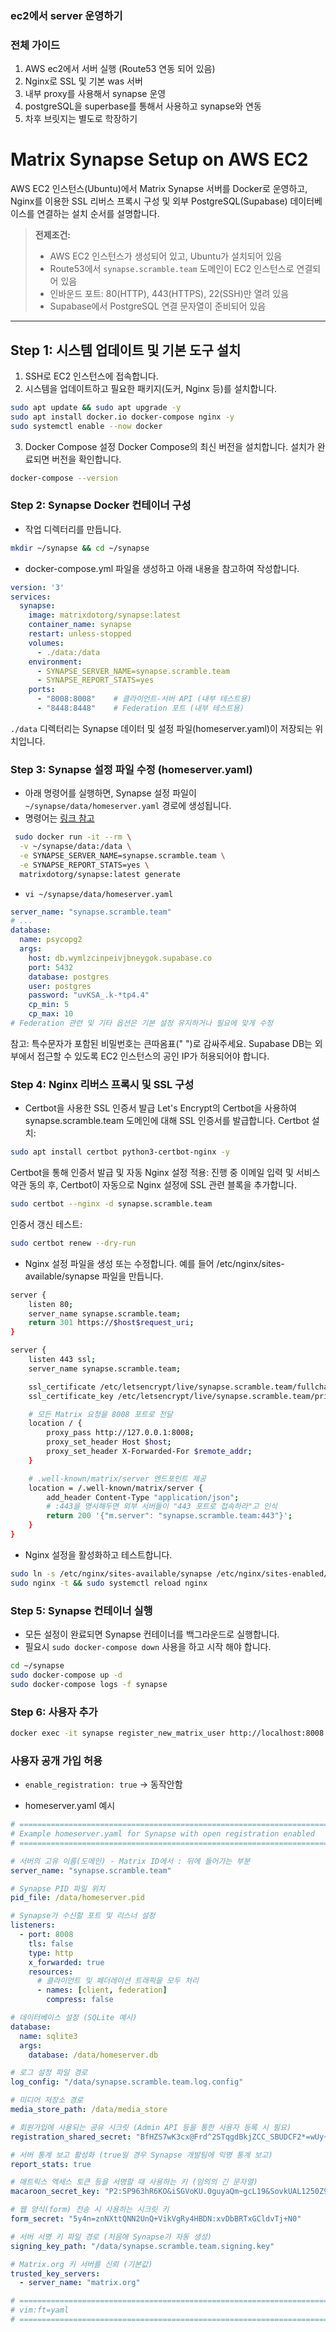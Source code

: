 ### ec2에서 server 운영하기

### 전체 가이드

1. AWS ec2에서 서버 실행 (Route53 연동 되어 있음)
2. Nginx로 SSL 및 기본 was 서버
3. 내부 proxy를 사용해서 synapse 운영
4. postgreSQL을 superbase를 통해서 사용하고 synapse와 연동
5. 차후 브릿지는 별도로 학장하기

# Matrix Synapse Setup on AWS EC2

AWS EC2 인스턴스(Ubuntu)에서 Matrix Synapse 서버를 Docker로 운영하고, Nginx를 이용한 SSL 리버스 프록시 구성 및 외부 PostgreSQL(Supabase) 데이터베이스를 연결하는 설치 순서를 설명합니다.

> **전제조건:**  
>
> - AWS EC2 인스턴스가 생성되어 있고, Ubuntu가 설치되어 있음  
> - Route53에서 `synapse.scramble.team` 도메인이 EC2 인스턴스로 연결되어 있음  
> - 인바운드 포트: 80(HTTP), 443(HTTPS), 22(SSH)만 열려 있음  
> - Supabase에서 PostgreSQL 연결 문자열이 준비되어 있음

---

## Step 1: 시스템 업데이트 및 기본 도구 설치

1. SSH로 EC2 인스턴스에 접속합니다.
2. 시스템을 업데이트하고 필요한 패키지(도커, Nginx 등)를 설치합니다.

```bash
sudo apt update && sudo apt upgrade -y
sudo apt install docker.io docker-compose nginx -y
sudo systemctl enable --now docker
```

3. Docker Compose 설정
Docker Compose의 최신 버전을 설치합니다.
설치가 완료되면 버전을 확인합니다.

```bash
docker-compose --version
```

### Step 2: Synapse Docker 컨테이너 구성

- 작업 디렉터리를 만듭니다.

```bash
mkdir ~/synapse && cd ~/synapse
```

- docker-compose.yml 파일을 생성하고 아래 내용을 참고하여 작성합니다.

```yaml
version: '3'
services:
  synapse:
    image: matrixdotorg/synapse:latest
    container_name: synapse
    restart: unless-stopped
    volumes:
      - ./data:/data
    environment:
      - SYNAPSE_SERVER_NAME=synapse.scramble.team
      - SYNAPSE_REPORT_STATS=yes
    ports:
      - "8008:8008"    # 클라이언트-서버 API (내부 테스트용)
      - "8448:8448"    # Federation 포트 (내부 테스트용)
```

`./data` 디렉터리는 Synapse 데이터 및 설정 파일(homeserver.yaml)이 저장되는 위치입니다.

### Step 3: Synapse 설정 파일 수정 (homeserver.yaml)

- 아래 명령어를 실행하면, Synapse 설정 파일이 `~/synapse/data/homeserver.yaml` 경로에 생성됩니다.
- 명령어는 [링크 참고](https://hub.docker.com/r/matrixdotorg/synapse)

```bash
 sudo docker run -it --rm \
  -v ~/synapse/data:/data \
  -e SYNAPSE_SERVER_NAME=synapse.scramble.team \
  -e SYNAPSE_REPORT_STATS=yes \
  matrixdotorg/synapse:latest generate
```

- `vi ~/synapse/data/homeserver.yaml`

```yaml
server_name: "synapse.scramble.team"
# ...
database:
  name: psycopg2
  args:
    host: db.wymlzcinpeivjbneygok.supabase.co
    port: 5432
    database: postgres
    user: postgres
    password: "uvKSA_.k-*tp4.4"
    cp_min: 5
    cp_max: 10
# Federation 관련 및 기타 옵션은 기본 설정 유지하거나 필요에 맞게 수정    
```

참고:
특수문자가 포함된 비밀번호는 큰따옴표(" ")로 감싸주세요.
Supabase DB는 외부에서 접근할 수 있도록 EC2 인스턴스의 공인 IP가 허용되어야 합니다.

### Step 4:  Nginx 리버스 프록시 및 SSL 구성

- Certbot을 사용한 SSL 인증서 발급
Let's Encrypt의 Certbot을 사용하여 synapse.scramble.team 도메인에 대해 SSL 인증서를 발급합니다.
Certbot 설치:

```bash
sudo apt install certbot python3-certbot-nginx -y
```

Certbot을 통해 인증서 발급 및 자동 Nginx 설정 적용:
진행 중 이메일 입력 및 서비스 약관 동의 후, Certbot이 자동으로 Nginx 설정에 SSL 관련 블록을 추가합니다.

```bash
sudo certbot --nginx -d synapse.scramble.team
```

인증서 갱신 테스트:

```bash
sudo certbot renew --dry-run
```

- Nginx 설정 파일을 생성 또는 수정합니다. 예를 들어 /etc/nginx/sites-available/synapse 파일을 만듭니다.

```bash
server {
    listen 80;
    server_name synapse.scramble.team;
    return 301 https://$host$request_uri;
}

server {
    listen 443 ssl;
    server_name synapse.scramble.team;

    ssl_certificate /etc/letsencrypt/live/synapse.scramble.team/fullchain.pem;
    ssl_certificate_key /etc/letsencrypt/live/synapse.scramble.team/privkey.pem;

    # 모든 Matrix 요청을 8008 포트로 전달
    location / {
        proxy_pass http://127.0.0.1:8008;
        proxy_set_header Host $host;
        proxy_set_header X-Forwarded-For $remote_addr;
    }

    # .well-known/matrix/server 엔드포인트 제공
    location = /.well-known/matrix/server {
        add_header Content-Type "application/json";
        # :443을 명시해두면 외부 서버들이 "443 포트로 접속하라"고 인식
        return 200 '{"m.server": "synapse.scramble.team:443"}';
    }
}

```

- Nginx 설정을 활성화하고 테스트합니다.

```bash
sudo ln -s /etc/nginx/sites-available/synapse /etc/nginx/sites-enabled/
sudo nginx -t && sudo systemctl reload nginx
```

### Step 5: Synapse 컨테이너 실행

- 모든 설정이 완료되면 Synapse 컨테이너를 백그라운드로 실행합니다.
- 필요시 `sudo docker-compose down` 사용을 하고 시작 해야 합니다.

```bash
cd ~/synapse
sudo docker-compose up -d
sudo docker-compose logs -f synapse 
```

### Step 6: 사용자 추가

```bash
docker exec -it synapse register_new_matrix_user http://localhost:8008 -c /data/homeserver.yaml -u admin -p password --admin
```

### 사용자 공개 가입 허용

- `enable_registration: true` -> 동작안함

- homeserver.yaml 예시

```yaml
# ========================================================================
# Example homeserver.yaml for Synapse with open registration enabled
# ========================================================================

# 서버의 고유 이름(도메인) - Matrix ID에서 : 뒤에 들어가는 부분
server_name: "synapse.scramble.team"

# Synapse PID 파일 위치
pid_file: /data/homeserver.pid

# Synapse가 수신할 포트 및 리스너 설정
listeners:
  - port: 8008
    tls: false
    type: http
    x_forwarded: true
    resources:
      # 클라이언트 및 페더레이션 트래픽을 모두 처리
      - names: [client, federation]
        compress: false

# 데이터베이스 설정 (SQLite 예시)
database:
  name: sqlite3
  args:
    database: /data/homeserver.db

# 로그 설정 파일 경로
log_config: "/data/synapse.scramble.team.log.config"

# 미디어 저장소 경로
media_store_path: /data/media_store

# 회원가입에 사용되는 공유 시크릿 (Admin API 등을 통한 사용자 등록 시 필요)
registration_shared_secret: "BfHZS7wK3cx@Frd^2STqgdBkjZCC_SBUDCF2*=wUy~xR*pTq:b"

# 서버 통계 보고 활성화 (true일 경우 Synapse 개발팀에 익명 통계 보고)
report_stats: true

# 매트릭스 엑세스 토큰 등을 서명할 때 사용하는 키 (임의의 긴 문자열)
macaroon_secret_key: "P2:SP963hR6KO&iSGVoKU.0guyaQm~gcL19&SovkUAL1250Z9E"

# 웹 양식(form) 전송 시 사용하는 시크릿 키
form_secret: "5y4n=znNXttQNN2UnQ+VikVgRy4HBDN:xvDbBRTxGCldvTj+N0"

# 서버 서명 키 파일 경로 (처음에 Synapse가 자동 생성)
signing_key_path: "/data/synapse.scramble.team.signing.key"

# Matrix.org 키 서버를 신뢰 (기본값)
trusted_key_servers:
  - server_name: "matrix.org"

# ========================================================================
# vim:ft=yaml
# ========================================================================
```
